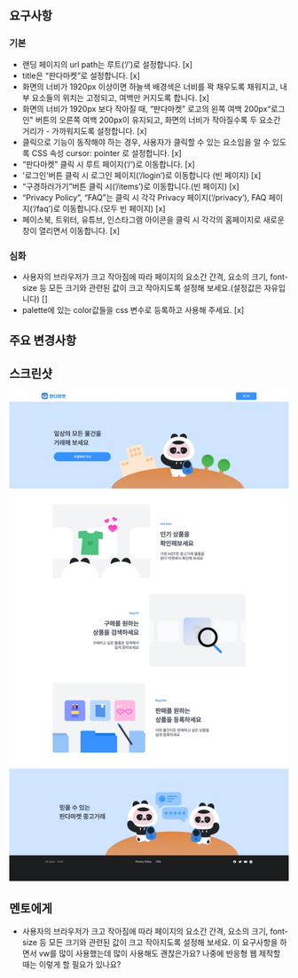 ## 요구사항

### 기본

-   랜딩 페이지의 url path는 루트(‘/’)로 설정합니다. [x]
-   title은 “판다마켓”로 설정합니다. [x]
-   화면의 너비가 1920px 이상이면 하늘색 배경색은 너비를 꽉 채우도록 채워지고, 내부 요소들의 위치는 고정되고, 여백만 커지도록 합니다. [x]
-   화면의 너비가 1920px 보다 작아질 때, “판다마켓” 로고의 왼쪽 여백 200px“로그인" 버튼의 오른쪽 여백 200px이 유지되고, 화면의 너비가 작아질수록 두 요소간 거리가 - 가까워지도록 설정합니다. [x]
-   클릭으로 기능이 동작해야 하는 경우, 사용자가 클릭할 수 있는 요소임을 알 수 있도록 CSS 속성 cursor: pointer 로 설정합니다. [x]
-   “판다마켓” 클릭 시 루트 페이지(‘/’)로 이동합니다. [x]
-   '로그인'버튼 클릭 시 로그인 페이지(‘/login’)로 이동합니다 (빈 페이지) [x]
-   “구경하러가기”버튼 클릭 시(’/items’)로 이동합니다.(빈 페이지) [x]
-   “Privacy Policy”, “FAQ”는 클릭 시 각각 Privacy 페이지(‘/privacy’), FAQ 페이지(‘/faq’)로 이동합니다.(모두 빈 페이지) [x]
-   페이스북, 트위터, 유튜브, 인스타그램 아이콘을 클릭 시 각각의 홈페이지로 새로운 창이 열리면서 이동합니다. [x]

### 심화

-   사용자의 브라우저가 크고 작아짐에 따라 페이지의 요소간 간격, 요소의 크기, font-size 등 모든 크기와 관련된 값이 크고 작아지도록 설정해 보세요.(설정값은 자유입니다) []
-   palette에 있는 color값들을 css 변수로 등록하고 사용해 주세요. [x]

## 주요 변경사항

## 스크린샷

![image](/images/panda.JPG)

## 멘토에게

-   사용자의 브라우저가 크고 작아짐에 따라 페이지의 요소간 간격, 요소의 크기, font-size 등 모든 크기와 관련된 값이 크고 작아지도록 설정해 보세요.
    이 요구사항을 하면서 vw를 많이 사용했는데 많이 사용해도 괜찮은가요? 나중에 반응형 웹 제작할 때는 이렇게 할 필요가 있나요?
